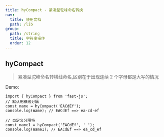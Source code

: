 ```yaml
---
title: hyCompact - 紧凑型驼峰命名转换
nav:
  title: 使用文档
  path: /lib
group:
  path: /string
  title: 字符串操作
  order: 12
---
```


## hyCompact

> 紧凑型驼峰命名转横线命名,区别在于出现连续 2 个字母都是大写的情况

Demo:

```tsx | pure
import { hyCompact } from 'fast-js';
// 默认用横线分隔
const name = hyCompact('EACdEf');
console.log(name); // EACdEf ==> ea-cd-ef

// 自定义分隔符
const name1 = hyCompact('EACdEf', '_');
console.log(name1); // EACdEf ==> ea_cd_ef
```
